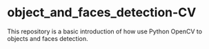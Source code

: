 # object_and_faces_detection-CV
This repository is a basic introduction of how use Python OpenCV to objects and faces detection.
